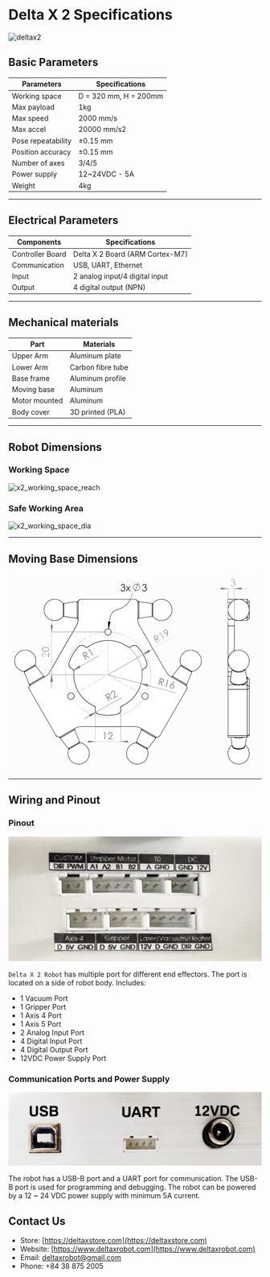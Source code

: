 # Delta X 2 Specifications

![deltax2](https://raw.githubusercontent.com/deltaxrobot/Delta-X-Docs/master/docs/images/deltax2.png)

## Basic Parameters

|Parameters                   | Specifications      |
|-----------------------------|---------------------|
|Working space                |D = 320 mm, H = 200mm|
|Max payload                  |1kg                |
|Max speed                    |2000 mm/s             |
|Max accel                    |20000 mm/s2          |
|Pose repeatability           |±0.15 mm             |
|Position accuracy            |±0.15 mm             |
|Number of axes               |3/4/5               |
|Power supply                 |12~24VDC - 5A           |
|Weight                       |4kg                  |

---

## Electrical Parameters

|Components                   | Specifications      |
|-----------------------------|---------------------|
|Controller Board             |Delta X 2 Board (ARM Cortex-M7)|
|Communication                |USB, UART, Ethernet   |
|Input                        |2 analog input/4 digital input  |
|Output                       |4 digital output (NPN) |

---

## Mechanical materials

|Part                         | Materials           |
|-----------------------------|---------------------|
|Upper Arm                    |Aluminum plate       |
|Lower Arm                    |Carbon fibre tube    |
|Base frame                   |Aluminum profile     |
|Moving base                  |Aluminum             |
|Motor mounted                |Aluminum             |
|Body cover                   |3D printed (PLA)     |

---

## Robot Dimensions

### Working Space

![x2_working_space_reach](https://raw.githubusercontent.com/deltaxrobot/Delta-X-Docs/master/docs/images/x2_workingspace.png)

### Safe Working Area

![x2_working_space_dia](https://raw.githubusercontent.com/deltaxrobot/Delta-X-Docs/master/docs/images/x2_workingspace_dia.png)

---

## Moving Base Dimensions

![x2_moving_base](https://raw.githubusercontent.com/deltaxrobot/Delta-X-Docs/master/docs/images/x2_moving_base_small.png)

---

## Wiring and Pinout

### Pinout

![x2_pinout](https://raw.githubusercontent.com/deltaxrobot/Delta-X-Docs/master/docs/images/x2_pinout_2.png)

`Delta X 2 Robot` has multiple port for different end effectors. The port is located on a side of robot body. Includes:

* 1 Vacuum Port
* 1 Gripper Port
* 1 Axis 4 Port
* 1 Axis 5 Port
* 2 Analog Input Port
* 4 Digital Input Port
* 4 Digital Output Port
* 12VDC Power Supply Port

### Communication Ports and Power Supply

![x2_ports](https://raw.githubusercontent.com/deltaxrobot/Delta-X-Docs/master/docs/images/x2_pinout_1.png)

The robot has a USB-B port and a UART port for communication. The USB-B port is used for programming and debugging. The robot can be powered by a 12 ~ 24 VDC power supply with minimum 5A current.

## Contact Us

* Store: [https://deltaxstore.com](https://deltaxstore.com)
* Website: [https://www.deltaxrobot.com](https://www.deltaxrobot.com)
* Email: [deltaxrobot@gmail.com](mailto:deltaxrobot@gmail.com)
* Phone: +84 38 875 2005

